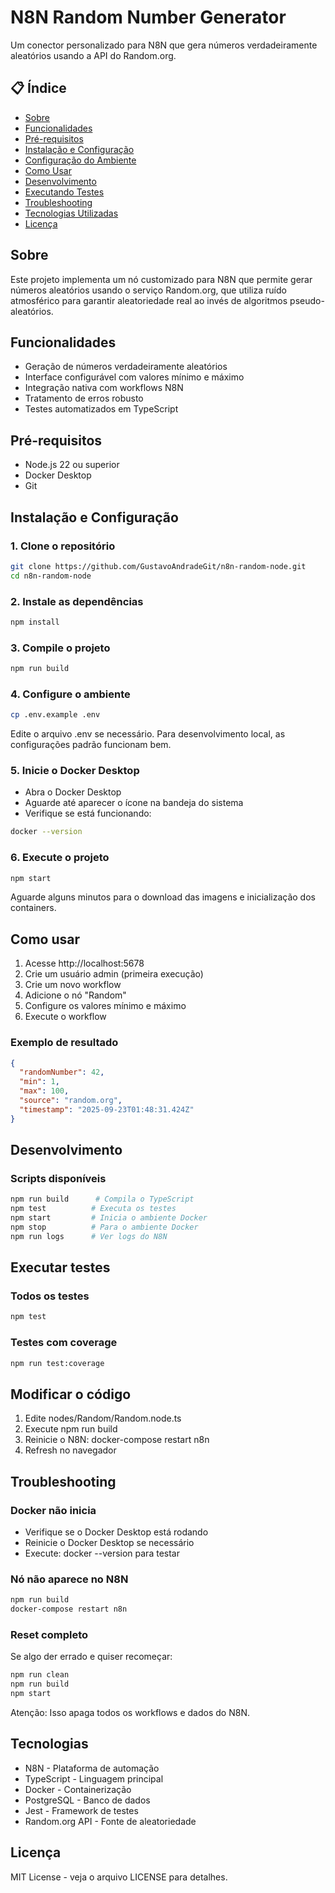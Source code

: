 # N8N Random Number Generator

Um conector personalizado para N8N que gera números verdadeiramente aleatórios usando a API do Random.org.

## 📋 Índice

- [Sobre](#sobre)
- [Funcionalidades](#funcionalidades)
- [Pré-requisitos](#pré-requisitos)
- [Instalação e Configuração](#instalação-e-configuração)
- [Configuração do Ambiente](#configuração-do-ambiente)
- [Como Usar](#como-usar)
- [Desenvolvimento](#desenvolvimento)
- [Executando Testes](#executando-testes)
- [Troubleshooting](#troubleshooting)
- [Tecnologias Utilizadas](#tecnologias-utilizadas)
- [Licença](#licença)

## Sobre

Este projeto implementa um nó customizado para N8N que permite gerar números aleatórios usando o serviço Random.org, que utiliza ruído atmosférico para garantir aleatoriedade real ao invés de algoritmos pseudo-aleatórios.

## Funcionalidades

- Geração de números verdadeiramente aleatórios
- Interface configurável com valores mínimo e máximo
- Integração nativa com workflows N8N
- Tratamento de erros robusto
- Testes automatizados em TypeScript

## Pré-requisitos

- Node.js 22 ou superior
- Docker Desktop
- Git

## Instalação e Configuração

### 1. Clone o repositório

```bash
git clone https://github.com/GustavoAndradeGit/n8n-random-node.git
cd n8n-random-node
```

### 2. Instale as dependências

```bash
npm install
```

### 3. Compile o projeto

```bash
npm run build
```

### 4. Configure o ambiente

```bash
cp .env.example .env
```

Edite o arquivo .env se necessário. Para desenvolvimento local, as configurações padrão funcionam bem.

### 5. Inicie o Docker Desktop

- Abra o Docker Desktop
- Aguarde até aparecer o ícone na bandeja do sistema
- Verifique se está funcionando:

```bash
docker --version
```

### 6. Execute o projeto

```bash
npm start
```

Aguarde alguns minutos para o download das imagens e inicialização dos containers.

## Como usar

1. Acesse http://localhost:5678
2. Crie um usuário admin (primeira execução)
3. Crie um novo workflow
4. Adicione o nó "Random"
5. Configure os valores mínimo e máximo
6. Execute o workflow

### Exemplo de resultado

```json
{
  "randomNumber": 42,
  "min": 1,
  "max": 100,
  "source": "random.org",
  "timestamp": "2025-09-23T01:48:31.424Z"
}
```

## Desenvolvimento

### Scripts disponíveis

```bash
npm run build      # Compila o TypeScript
npm test          # Executa os testes
npm start         # Inicia o ambiente Docker
npm stop          # Para o ambiente Docker
npm run logs      # Ver logs do N8N
```

## Executar testes

### Todos os testes

```bash
npm test
```

### Testes com coverage

```bash
npm run test:coverage
```

## Modificar o código

1. Edite nodes/Random/Random.node.ts
2. Execute npm run build
3. Reinicie o N8N: docker-compose restart n8n
4. Refresh no navegador

## Troubleshooting

### Docker não inicia

- Verifique se o Docker Desktop está rodando
- Reinicie o Docker Desktop se necessário
- Execute: docker --version para testar

### Nó não aparece no N8N

```bash
npm run build
docker-compose restart n8n
```

### Reset completo

Se algo der errado e quiser recomeçar:

```bash
npm run clean
npm run build
npm start
```

Atenção: Isso apaga todos os workflows e dados do N8N.

## Tecnologias

- N8N - Plataforma de automação
- TypeScript - Linguagem principal
- Docker - Containerização
- PostgreSQL - Banco de dados
- Jest - Framework de testes
- Random.org API - Fonte de aleatoriedade

## Licença

MIT License - veja o arquivo LICENSE para detalhes.
